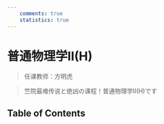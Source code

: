 ```yaml
---
    comments: true
    statistics: true
---
```


# 普通物理学Ⅱ(H)

> 任课教师：方明虎

> 竺院最难传说と绝凶の课程！普通物理学Ⅱ(H)です

## Table of Contents

<!-- - [第一章 电磁场的基本概念](#第一章-电磁场的基本概念) -->